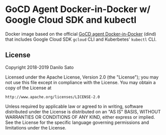 # GoCD Agent Docker-in-Docker w/ Google Cloud SDK and kubectl

Docker image based on the official [GoCD agent Docker-in-Docker](https://github.com/gocd/gocd-agent-docker-dind)
(dind) that includes Google Cloud SDK `gcloud` CLI and Kuberbetes' `kubectl` CLI.

## License

Copyright 2018-2019 Danilo Sato

Licensed under the Apache License, Version 2.0 (the "License");
you may not use this file except in compliance with the License.
You may obtain a copy of the License at

    http://www.apache.org/licenses/LICENSE-2.0

Unless required by applicable law or agreed to in writing, software
distributed under the License is distributed on an "AS IS" BASIS,
WITHOUT WARRANTIES OR CONDITIONS OF ANY KIND, either express or implied.
See the License for the specific language governing permissions and
limitations under the License.
